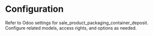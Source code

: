 # Configuration

Refer to Odoo settings for sale_product_packaging_container_deposit. Configure related models, access rights, and options as needed.
